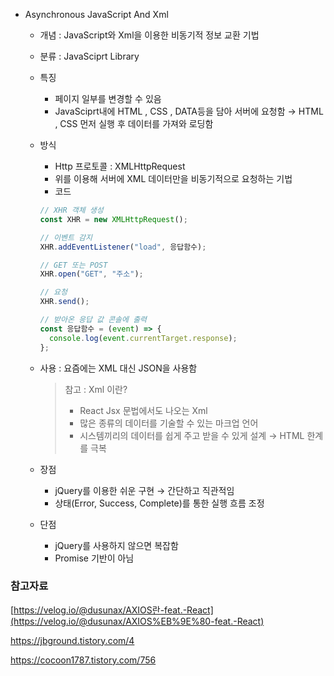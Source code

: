 - Asynchronous JavaScript And Xml

  - 개념 : JavaScript와 Xml을 이용한 비동기적 정보 교환 기법
  - 분류 : JavaSciprt Library
  - 특징
    - 페이지 일부를 변경할 수 있음
    - JavaSciprt내에 HTML , CSS , DATA등을 담아 서버에 요청함 → HTML , CSS 먼저 실행 후 데이터를 가져와 로딩함
  - 방식

    - Http 프로토콜 : XMLHttpRequest
    - 위를 이용해 서버에 XML 데이터만을 비동기적으로 요청하는 기법
    - 코드

    ```jsx
    // XHR 객체 생성
    const XHR = new XMLHttpRequest();

    // 이벤트 감지
    XHR.addEventListener("load", 응답함수);

    // GET 또는 POST
    XHR.open("GET", "주소");

    // 요청
    XHR.send();

    // 받아온 응답 값 콘솔에 출력
    const 응답함수 = (event) => {
      console.log(event.currentTarget.response);
    };
    ```

  - 사용 : 요즘에는 XML 대신 JSON을 사용함
    > 참고 : Xml 이란?
    >
    > - React Jsx 문법에서도 나오는 Xml
    > - 많은 종류의 데이터를 기술할 수 있는 마크업 언어
    > - 시스템끼리의 데이터를 쉽게 주고 받을 수 있게 설계 → HTML 한계를 극복
  - 장점
    - jQuery를 이용한 쉬운 구현 → 간단하고 직관적임
    - 상태(Error, Success, Complete)를 통한 실행 흐름 조정
  - 단점
    - jQuery를 사용하지 않으면 복잡함
    - Promise 기반이 아님

### 참고자료

[https://velog.io/@dusunax/AXIOS란-feat.-React](https://velog.io/@dusunax/AXIOS%EB%9E%80-feat.-React)

https://jbground.tistory.com/4

https://cocoon1787.tistory.com/756

